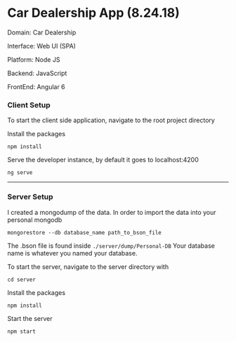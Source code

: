 # Car Dealership App (8.24.18)

Domain: Car Dealership

Interface: Web UI (SPA)

Platform: Node JS

Backend: JavaScript

FrontEnd: Angular 6


### Client Setup

To start the client side application, navigate to the root project directory

Install the packages

`npm install`

Serve the developer instance, by default it goes to localhost:4200

`ng serve`

----
### Server Setup

I created a mongodump of the data. In order to import the data into your personal mongodb

`mongorestore --db database_name path_to_bson_file`

The .bson file is found inside `./server/dump/Personal-DB`
Your database name is whatever you named your database.

To start the server, navigate to the server directory with

`cd server`

Install the packages

`npm install`

Start the server

`npm start`
